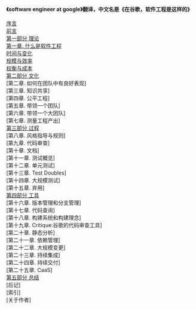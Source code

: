 #### 《software engineer at google》翻译，中文名是《在谷歌，软件工程是这样的》    
[序言](./序言.md)  
[前言](./前言.md)  
[第一部分 理论](./第一部分)   
[第一章. 什么是软件工程](./第一部分/什么是软件工程)  
[时间与变化](./第一部分/时间与变化)  
[规模与效率](./第一部分/规模与效率)  
[权衡与成本](./第一部分/权衡与成本)  
[第二部分 文化](./第二部分)  
[第二章. 如何在团队中有良好表现]  
[第三章. 知识共享]  
[第四章. 公平工程]  
[第五章. 带领一个团队]  
[第六章. 带领一个大团队]  
[第七章. 测量工程产出]   
[第三部分 过程](./第三部分)  
[第八章. 风格指导与规则]    
[第九章. 代码审查]  
[第十章. 文档]  
[第十一章. 测试概览]  
[第十二章. 单元测试]  
[第十三章. Test Doubles]  
[第十四章. 大规模测试]  
[第十五章. 弃用]  
[第四部分 工具](./第四部分)  
[第十六章. 版本管理和分支管理]  
[第十七章. 代码查询]  
[第十八章. 构建系统和构建理念]  
[第十九章. Critique:谷歌的代码审查工具]  
[第二十章. 静态分析]  
[第二十一章. 依赖管理]  
[第二十二章. 大规模变更]  
[第二十三章. 持续集成]  
[第二十四章. 持续交付]  
[第二十五章. CaaS]  
[第五部分 总结](./第五部分)  
[后记]  
[索引]  
[关于作者]  



